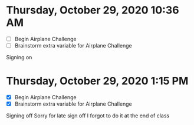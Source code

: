 # Thursday, October 29, 2020 10:36 AM
- [ ] Begin Airplane Challenge
- [ ] Brainstorm extra variable for Airplane Challenge

Signing on

# Thursday, October 29, 2020 1:15 PM
- [x] Begin Airplane Challenge
- [x] Brainstorm extra variable for Airplane Challenge

Signing off
Sorry for late sign off I forgot to do it at the end of class